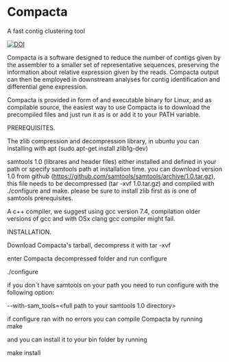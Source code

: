 # Compacta
A fast contig clustering tool

[![DOI](https://zenodo.org/badge/212251636.svg)](https://zenodo.org/badge/latestdoi/212251636)

Compacta is a software designed to reduce the number of contigs given by the assembler to a smaller set of representative sequences, preserving the information about relative expression given by the reads. Compacta output can then be employed in downstream analyses for contig identification and differential gene expression.

Compacta is provided in form of and executable binary for Linux, and as compilable source, the easiest way to use Compacta is to download the precompiled files and just run it as is or add it to your PATH variable.


PREREQUISITES.

The zlib compression and decompression library, in ubuntu you can installing with apt (sudo apt-get install zlib1g-dev)

samtools 1.0 (librares and header files) either installed and defined in your path or specify samtools path at installation time. you can download version 1.0 from github (https://github.com/samtools/samtools/archive/1.0.tar.gz), this file needs to be decompressed (tar -xvf 1.0.tar.gz) and compiled with ./configure and make. please be sure to install zlib first as is one of samtools prerequisites.

A c++ compiler, we suggest using gcc version 7.4, compilation older versions of gcc and with OSx clang gcc compiler might fail. 
 
 
INSTALLATION.

Download Compacta's tarball, decompress it with tar -xvf 

enter Compacta decompressed folder and run configure

./configure

if you don`t have samtools on your path you need to run configure with the following option:

--with-sam_tools=<full path to your samtools 1.0 directory>

if configure ran with no errors you can compile Compacta by running  
make

and you can install it to your bin folder by running

make install


